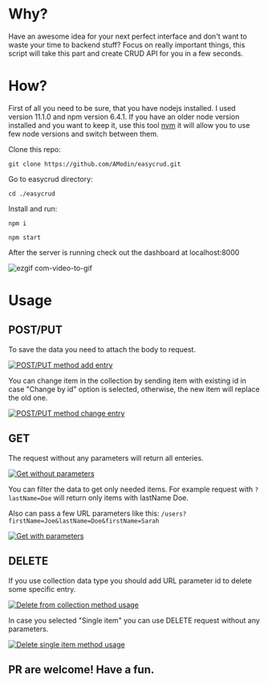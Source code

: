 # Why?
Have an awesome idea for your next perfect interface and don't want to waste your time to backend stuff? 
Focus on really important things, this script will take this part and create CRUD API for you in a few seconds.
# How?
First of all you need to be sure, that you have nodejs installed. I used version 11.1.0 and npm version 6.4.1. If you have an older node
version installed and you want to keep it, use this tool [nvm](https://github.com/creationix/nvm) it will allow you to use few node versions and switch between them.

Clone this repo:

```git clone https://github.com/AModin/easycrud.git```

Go to easycrud directory:

```cd ./easycrud```

Install and run:

```npm i```

```npm start```

After the server is running check out the dashboard at localhost:8000

![ezgif com-video-to-gif](https://user-images.githubusercontent.com/15379788/48918766-ca893300-ee9f-11e8-9c10-828b35327f7e.gif)

# Usage
## POST/PUT
To save the data you need to attach the body to request.

[![POST/PUT method add entry](https://user-images.githubusercontent.com/15379788/48933035-bc72fb00-ef0f-11e8-9140-a13d84815d53.png)](https://www.youtube.com/watch?v=8eTPd63SDOo)

You can change item in the collection by sending item with existing id in case "Change by id" option is selected,
otherwise, the new item will replace the old one.

[![POST/PUT method change entry](https://user-images.githubusercontent.com/15379788/48933034-bbda6480-ef0f-11e8-8688-cb94ffcb90fe.png)](https://www.youtube.com/watch?v=M3DNh1jdH_Y)

## GET

The request without any parameters will return all enteries. 

[![Get without parameters](https://user-images.githubusercontent.com/15379788/48933032-bbda6480-ef0f-11e8-8edc-fb3d9f3e1baf.png)](https://www.youtube.com/watch?v=4rVxLHxpzQY)

You can filter the data to get only needed items.
For example request with `?lastName=Doe` will return only items with lastName Doe.

Also can pass a few URL parameters like this: `/users?firstName=Joe&lastName=Doe&firstName=Sarah`

[![Get with parameters](https://user-images.githubusercontent.com/15379788/48933031-bbda6480-ef0f-11e8-8d7c-0d456726d94d.png)](https://www.youtube.com/watch?v=OpBUUq9TCmE)

## DELETE

If you use collection data type you should add URL parameter id to delete some specific entry.

[![Delete from collection method usage](https://user-images.githubusercontent.com/15379788/48933036-bda42800-ef0f-11e8-9112-000d9d38d70d.png)](https://www.youtube.com/watch?v=SmaGp4QhNyQ)

In case you selected "Single item" you can use DELETE request without any parameters.

[![Delete single item method usage](https://user-images.githubusercontent.com/15379788/48933030-bbda6480-ef0f-11e8-9973-e02953d2a703.png)](https://www.youtube.com/watch?v=fcEdUkU5wRg)


## PR are welcome! Have a fun.

